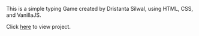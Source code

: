 This is a simple typing Game created by Dristanta Silwal, using HTML, CSS, and VanillaJS.

Click [here](https://dristanta-silwal.github.io/TypingGame/) to view project.